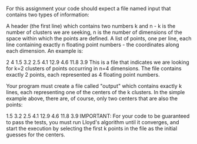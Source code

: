 For this assignment your code should expect a file named input that contains two types of information:

A header (the first line) which contains two numbers k and n - k is the number of clusters we are seeking, n is the number of dimensions of the space within which the points are defined.
A list of points, one per line, each line containing exactly n floating point numbers - the coordinates along each dimension.
An example is:

2 4
1.5 3.2 2.5 4.1
12.9 4.6 11.8 3.9
This is a file that indicates we are looking for k=2 clusters of points occurring in n=4 dimensions. The file contains exactly 2 points, each represented as 4 floating point numbers.

Your program must create a file called "output" which contains exactly k lines, each representing one of the centers of the k clusters.  In the simple example above, there are, of course, only two centers that are also the points:

1.5 3.2 2.5 4.1
12.9 4.6 11.8 3.9
IMPORTANT: For your code to be guaranteed to pass the tests, you must run Lloyd's algorithm until it converges, and start the execution by selecting the first k points in the file as the initial guesses for the centers.
